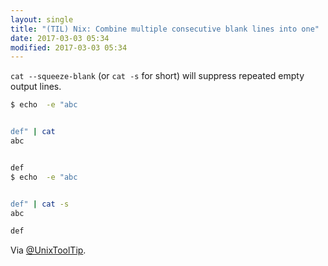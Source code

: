 ```yaml
---
layout: single
title: "(TIL) Nix: Combine multiple consecutive blank lines into one"
date: 2017-03-03 05:34
modified: 2017-03-03 05:34
---
```


`cat --squeeze-blank` (or `cat -s` for short) will suppress repeated empty
output lines.

```bash
$ echo  -e "abc


def" | cat
abc


def
$ echo  -e "abc


def" | cat -s
abc

def
```

Via [@UnixToolTip](https://twitter.com/UnixToolTip/status/829005635391991808).
